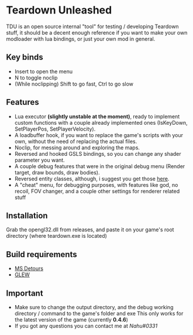 # Teardown Unleashed
TDU is an open source internal "tool" for testing / developing Teardown stuff, it should be a decent enough reference if you want to make your own modloader with lua bindings, or just your own mod in general.

## Key binds
* Insert to open the menu
* N to toggle noclip
* (While noclipping) Shift to go fast, Ctrl to go slow

## Features
* Lua executor **(slightly unstable at the moment)**, ready to implement custom functions with a couple already implemented ones (IsKeyDown, SetPlayerPos, SetPlayerVelocity).
* A loadbuffer hook, if you want to replace the game's scripts with your own, without the need of replacing the actual files.
* Noclip, for messing around and exploring the maps.
* Reversed and hooked GSLS bindings, so you can change any shader parameter you want.
* A couple debug features that were in the original debug menu (Render target, draw bounds, draw bodies).
* Reversed entity classes, although, i suggest you get those [here](https://github.com/SK83RJOSH/Teardown).
* A "cheat" menu, for debugging purposes, with features like god, no recoil, FOV changer, and a couple other settings for renderer related stuff

## Installation
Grab the opengl32.dll from releases, and paste it on your game's root directory (where teardown.exe is located)

## Build requirements
* [MS Detours](https://github.com/microsoft/Detours/releases)
* [GLEW](http://glew.sourceforge.net/)

## Important
* Make sure to change the output directory, and the debug working directory / command to the game's folder and exe
This only works for the latest version of the game (currently **0.4.6**)
* If you got any questions you can contact me at *Nahu#0331*
